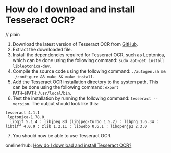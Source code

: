 # How do I download and install Tesseract OCR?
// plain

1. Download the latest version of Tesseract OCR from [GitHub](https://github.com/tesseract-ocr/tesseract/wiki/Downloads).
2. Extract the downloaded file.
3. Install the dependencies required for Tesseract OCR, such as Leptonica, which can be done using the following command: `sudo apt-get install libleptonica-dev`.
4. Compile the source code using the following command: `./autogen.sh && ./configure && make && make install`.
5. Add the Tesseract OCR installation directory to the system path. This can be done using the following command: `export PATH=$PATH:/usr/local/bin`.
6. Test the installation by running the following command: `tesseract --version`. The output should look like this:
```
tesseract 4.1.1
 leptonica-1.78.0
  libgif 5.1.4 : libjpeg 8d (libjpeg-turbo 1.5.2) : libpng 1.6.34 : libtiff 4.0.9 : zlib 1.2.11 : libwebp 0.6.1 : libopenjp2 2.3.0
```
7. You should now be able to use Tesseract OCR.

onelinerhub: [How do I download and install Tesseract OCR?](https://onelinerhub.com/tesseract-ocr/how-do-i-download-and-install-tesseract-ocr)